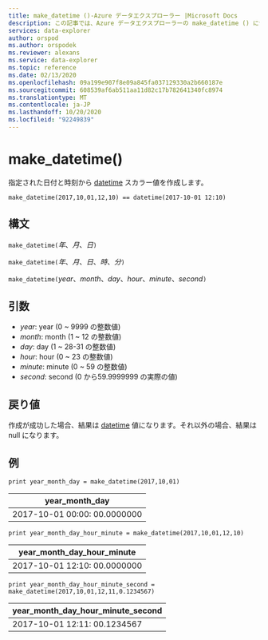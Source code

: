 ```yaml
---
title: make_datetime ()-Azure データエクスプローラー |Microsoft Docs
description: この記事では、Azure データエクスプローラーの make_datetime () について説明します。
services: data-explorer
author: orspod
ms.author: orspodek
ms.reviewer: alexans
ms.service: data-explorer
ms.topic: reference
ms.date: 02/13/2020
ms.openlocfilehash: 09a199e907f8e09a845fa037129330a2b660187e
ms.sourcegitcommit: 608539af6ab511aa11d82c17b782641340fc8974
ms.translationtype: MT
ms.contentlocale: ja-JP
ms.lasthandoff: 10/20/2020
ms.locfileid: "92249839"
---
```

# <a name="make_datetime"></a>make_datetime()

指定された日付と時刻から [datetime](./scalar-data-types/datetime.md) スカラー値を作成します。

```kusto
make_datetime(2017,10,01,12,10) == datetime(2017-10-01 12:10)
```

## <a name="syntax"></a>構文

`make_datetime(`*年*、*月*、*日*`)`

`make_datetime(`*年*、*月*、*日*、*時*、*分*`)`

`make_datetime(`*year*、*month*、*day*、*hour*、*minute*、*second*`)`

## <a name="arguments"></a>引数

* *year*: year (0 ~ 9999 の整数値)
* *month*: month (1 ~ 12 の整数値)
* *day*: day (1 ~ 28-31 の整数値)
* *hour*: hour (0 ~ 23 の整数値)
* *minute*: minute (0 ~ 59 の整数値)
* *second*: second (0 から59.9999999 の実際の値)

## <a name="returns"></a>戻り値

作成が成功した場合、結果は [datetime](./scalar-data-types/datetime.md) 値になります。それ以外の場合、結果は null になります。
 
## <a name="example"></a>例

```kusto
print year_month_day = make_datetime(2017,10,01)
```

|year_month_day|
|---|
|2017-10-01 00:00: 00.0000000|




```kusto
print year_month_day_hour_minute = make_datetime(2017,10,01,12,10)
```

|year_month_day_hour_minute|
|---|
|2017-10-01 12:10: 00.0000000|




```kusto
print year_month_day_hour_minute_second = make_datetime(2017,10,01,12,11,0.1234567)
```

|year_month_day_hour_minute_second|
|---|
|2017-10-01 12:11: 00.1234567|

